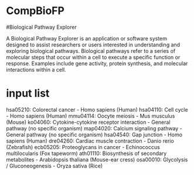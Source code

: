 # CompBioFP

#Biological Pathway Explorer

A Biological Pathway Explorer is an application or software system designed to assist researchers or users interested in understanding and exploring biological pathways. Biological pathways refer to a series of molecular steps that occur within a cell to execute a specific function or response. Examples include gene activity, protein synthesis, and molecular interactions within a cell.
# input list 
hsa05210: Colorectal cancer - Homo sapiens (Human)
hsa04110: Cell cycle - Homo sapiens (Human)
mmu04114: Oocyte meiosis - Mus musculus (Mouse)
ko04060: Cytokine-cytokine receptor interaction - General pathway (no specific organism)
map04020: Calcium signaling pathway - General pathway (no specific organism)
hsa04540: Gap junction - Homo sapiens (Human)
dre04260: Cardiac muscle contraction - Danio rerio (Zebrafish)
ecb05205: Proteoglycans in cancer - Echinococcus multilocularis (Fox tapeworm)
ath01110: Biosynthesis of secondary metabolites - Arabidopsis thaliana (Mouse-ear cress)
osa00010: Glycolysis / Gluconeogenesis - Oryza sativa (Rice)
